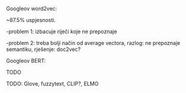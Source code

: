 Googleov word2vec: 

~87.5% uspjesnosti.

-problem 1: izbacuje riječi koje ne prepoznaje

-problem 2: treba bolji način od average vectora, razlog: ne prepoznaje semantiku, rješenje: doc2vec?

Googleov BERT:

TODO


TODO: Glove, fuzzytext, CLIP?, ELMO

